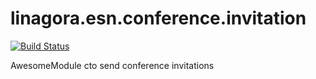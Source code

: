 # linagora.esn.conference.invitation

[![Build Status](https://ci.linagora.com/linagora/lgs/openpaas/linagora.esn.conference.invitation/badges/master/build.svg)](https://ci.linagora.com/linagora/lgs/openpaas/linagora.esn.conference.invitation/)

AwesomeModule cto send conference invitations